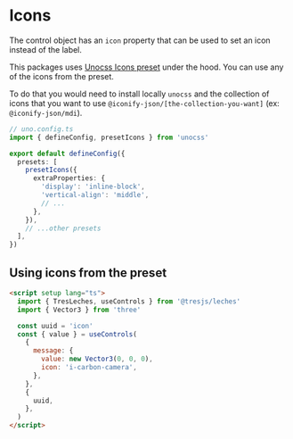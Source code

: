 # Icons

The control object has an `icon` property that can be used to set an icon instead of the label.

This packages uses [Unocss Icons preset](https://unocss.dev/presets/icons) under the hood. You can use any of the icons from the preset.

To do that you would need to install locally `unocss` and the collection of icons that you want to use `@iconify-json/[the-collection-you-want]` (ex: `@iconify-json/mdi`).

```ts
// uno.config.ts
import { defineConfig, presetIcons } from 'unocss'

export default defineConfig({
  presets: [
    presetIcons({
      extraProperties: {
        'display': 'inline-block',
        'vertical-align': 'middle',
        // ...
      },
    }),
    // ...other presets
  ],
})
```

## Using icons from the preset

```html
<script setup lang="ts">
  import { TresLeches, useControls } from '@tresjs/leches'
  import { Vector3 } from 'three'

  const uuid = 'icon'
  const { value } = useControls(
    {
      message: {
        value: new Vector3(0, 0, 0),
        icon: 'i-carbon-camera',
      },
    },
    {
      uuid,
    },
  )
</script>
```

<IconDemo />

